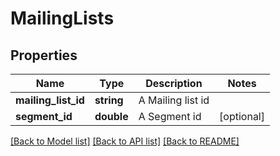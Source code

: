 # MailingLists

## Properties
Name | Type | Description | Notes
------------ | ------------- | ------------- | -------------
**mailing_list_id** | **string** | A Mailing list id | 
**segment_id** | **double** | A Segment id | [optional] 

[[Back to Model list]](../README.md#documentation-for-models) [[Back to API list]](../README.md#documentation-for-api-endpoints) [[Back to README]](../README.md)



